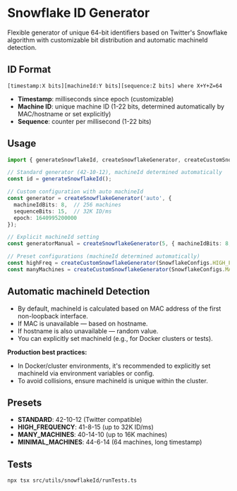 # Snowflake ID Generator

Flexible generator of unique 64-bit identifiers based on Twitter's Snowflake algorithm with customizable bit distribution and automatic machineId detection.

## ID Format

```
[timestamp:X bits][machineId:Y bits][sequence:Z bits] where X+Y+Z=64
```

- **Timestamp**: milliseconds since epoch (customizable)
- **Machine ID**: unique machine ID (1-22 bits, determined automatically by MAC/hostname or set explicitly)
- **Sequence**: counter per millisecond (1-22 bits)

## Usage

```typescript
import { generateSnowflakeId, createSnowflakeGenerator, createCustomSnowflakeGenerator, SnowflakeConfigs } from './index';

// Standard generator (42-10-12), machineId determined automatically
const id = generateSnowflakeId();

// Custom configuration with auto machineId
const generator = createSnowflakeGenerator('auto', {
  machineIdBits: 8,  // 256 machines
  sequenceBits: 15,  // 32K ID/ms
  epoch: 1640995200000
});

// Explicit machineId setting
const generatorManual = createSnowflakeGenerator(5, { machineIdBits: 8, sequenceBits: 15 });

// Preset configurations (machineId determined automatically)
const highFreq = createCustomSnowflakeGenerator(SnowflakeConfigs.HIGH_FREQUENCY);
const manyMachines = createCustomSnowflakeGenerator(SnowflakeConfigs.MANY_MACHINES);
```

## Automatic machineId Detection

- By default, machineId is calculated based on MAC address of the first non-loopback interface.
- If MAC is unavailable — based on hostname.
- If hostname is also unavailable — random value.
- You can explicitly set machineId (e.g., for Docker clusters or tests).

**Production best practices:**
- In Docker/cluster environments, it's recommended to explicitly set machineId via environment variables or config.
- To avoid collisions, ensure machineId is unique within the cluster.

## Presets

- **STANDARD**: 42-10-12 (Twitter compatible)
- **HIGH_FREQUENCY**: 41-8-15 (up to 32K ID/ms)
- **MANY_MACHINES**: 40-14-10 (up to 16K machines)
- **MINIMAL_MACHINES**: 44-6-14 (64 machines, long timestamp)

## Tests

```bash
npx tsx src/utils/snowflakeId/runTests.ts
```
